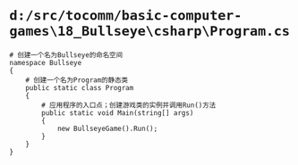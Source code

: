 # `d:/src/tocomm/basic-computer-games\18_Bullseye\csharp\Program.cs`

```
# 创建一个名为Bullseye的命名空间
namespace Bullseye
{
    # 创建一个名为Program的静态类
    public static class Program
    {
        # 应用程序的入口点；创建游戏类的实例并调用Run()方法
        public static void Main(string[] args)
        {
            new BullseyeGame().Run();
        }
    }
}
```